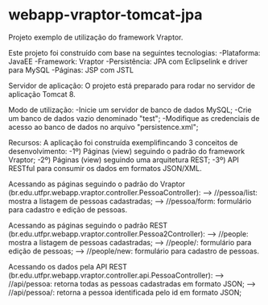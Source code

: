 # webapp-vraptor-tomcat-jpa

Projeto exemplo de utilização do framework Vraptor.

Este projeto foi construído com base na seguintes tecnologias:
 -Plataforma: JavaEE
 -Framework: Vraptor
 -Persistência: JPA com Eclipselink e driver para MySQL
 -Páginas: JSP com JSTL

Servidor de aplicação:
 O projeto está preparado para rodar no servidor de aplicação Tomcat 8.
 

Modo de utilização:
 -Inicie um servidor de banco de dados MySQL;
 -Crie um banco de dados vazio denominado "test";
 -Modifique as credenciais de acesso ao banco de dados no arquivo "persistence.xml";
 

Recursos:
A aplicação foi construída exemplifincando 3 conceitos de desenvolvimento: 
 -1º) Páginas (view) seguindo o padrão do framework Vraptor;
 -2º) Páginas (view) seguindo uma arquitetura REST;
 -3º) API RESTful para consumir os dados em formatos JSON/XML.
 

Acessando as páginas seguindo o padrão do Vraptor (br.edu.utfpr.webapp.vraptor.controller.PessoaController):
 --> /<app-name>/pessoa/list: mostra a listagem de pessoas cadastradas;
 --> /<app-name>/pessoa/form: formulário para cadastro e edição de pessoas.
 
 
Acessando as páginas seguindo o padrão REST (br.edu.utfpr.webapp.vraptor.controller.Pessoa2Controller):
 --> /<app-name>/people: mostra a listagem de pessoas cadastradas;
 --> /<app-name>/people/<id>: formulário para edição de pessoas;
 --> /<app-name>/people/new: formulário para cadastro de pessoas.
 

Acessando os dados pela API REST (br.edu.utfpr.webapp.vraptor.controller.api.PessoaController):
 --> /<app-name>/api/pessoa: retorna todas as pessoas cadastradas em formato JSON;
 --> /<app-name>/api/pessoa/<id>: retorna a pessoa identificada pelo id em formato JSON;

 

